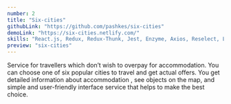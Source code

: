 ```yaml
---
number: 2
title: "Six-cities"
githubLink: "https://github.com/pashkes/six-cities"
demoLink: "https://six-cities.netlify.com/"
skills: "React.js, Redux, Redux-Thunk, Jest, Enzyme, Axios, Reselect, Leaflet"
preview: "six-cities"
---
```

Service for travellers which don&rsquo;t wish to&nbsp;overpay for accommodation. You can choose one of&nbsp;six popular cities to&nbsp;travel and get actual offers. You get detailed information about accommodation , see objects on&nbsp;the map, and simple and user-friendly interface service that helps to&nbsp;make the best choice.
